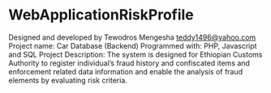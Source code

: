 # WebApplicationRiskProfile
Designed and developed by Tewodros Mengesha 
teddy1496@yahoo.com 
Project name: Car Database (Backend) 
Programmed with: PHP, Javascript and SQL
Project Description: The system is designed for Ethiopian Customs Authority to register individual’s fraud history and confiscated items and enforcement related data information and enable the analysis of fraud elements by evaluating risk criteria.
